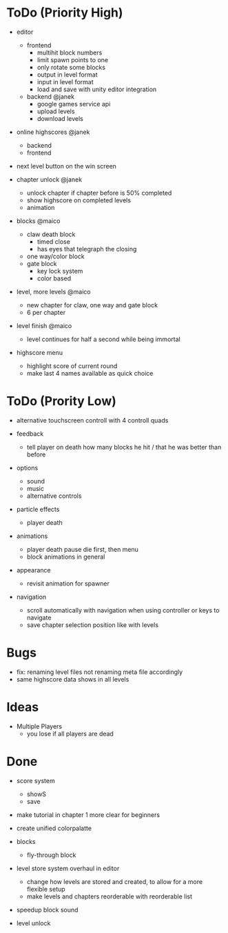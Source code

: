 # ToDo (Priority High)

- editor
	- frontend
		- multihit block numbers
		- limit spawn points to one
		- only rotate some blocks
		- output in level format
		- input in level format
		- load and save with unity editor integration
	- backend @janek
		- google games service api
		- upload levels
		- download levels

- online highscores @janek
	- backend
	- frontend

- next level button on the win screen

- chapter unlock @janek
	- unlock chapter if chapter before is 50% completed
	- show highscore on completed levels
	- animation

- blocks @maico
	- claw death block
		- timed close
		- has eyes that telegraph the closing
	- one way/color block
	- gate block
		- key lock system
		- color based

- level, more levels @maico
	- new chapter for claw, one way and gate block
	- 6 per chapter

- level finish @maico
	- level continues for half a second while being immortal

- highscore menu
	- highlight score of current round
	- make last 4 names available as quick choice

# ToDo (Prority Low)

- alternative touchscreen controll with 4 controll quads

- feedback
	- tell player on death how many blocks he hit / that he was better than before

- options
	- sound
	- music
    - alternative controls

- particle effects
	- player death

- animations
	- player death pause
	  die first, then menu
    - block animations in general

- appearance
    - revisit animation for spawner

- navigation
	- scroll automatically with navigation when using controller or keys to navigate
	- save chapter selection position like with levels
	
# Bugs
- fix: renaming level files not renaming meta file accordingly
- same highscore data shows in all levels

# Ideas
- Multiple Players
	- you lose if all players are dead

# Done

- score system
    - showS
    - save

- make tutorial in chapter 1 more clear for beginners

- create unified colorpalatte

- blocks
	- fly-through block

- level store system overhaul in editor
    - change how levels are stored and created, to allow for a more flexible setup
	- make levels and chapters reorderable with reorderable list

- speedup block sound

- level unlock
